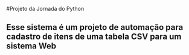 #Projeto da Jornada do Python
<h2>Esse sistema é um projeto de automação para cadastro de itens de uma tabela CSV para um sistema Web</h2>
